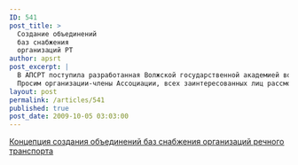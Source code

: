 ```yaml
---
ID: 541
post_title: >
  Создание объединений
  баз снабжения
  организаций РТ
author: apsrt
post_excerpt: |
  В АПСРТ поступила разработанная Волжской государственной академией водного транспорта  Концепция создания объединений баз снабжения организаций речного транспорта приводятся ее основные положения).<br />
  Просим организации-члены Ассоциации, всех заинтересованных лиц рассмотреть прилагаемые материалы и направить вашу  оценку актуальности     решаемой задачи и практичности предлагаемой концепции ее решения разработчику - доценту кафедры логистики и маркетинга ВГАВТ Цверову Владимиру Викторовичу по адресу  tsvv@mail.ru
layout: post
permalink: /articles/541
published: true
post_date: 2009-10-05 03:03:00
---
```

<a href="http://www.apsrt.ru/docs/koncepcia.doc"><span style="text-decoration:underline;"> Концепция создания объединений баз снабжения организаций речного транспорта </span></a>